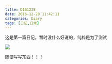 ```yaml
---
title: D161228
date: 2016-12-28 11:42:11
categories: Diary
tags: [日记,日常]
---
```


这是第一篇日记，暂时没什么好说的，纯粹是为了测试

![](/assets/blogImg/D161228/pp.jpg)
<!--more-->
随便写写东西！！！